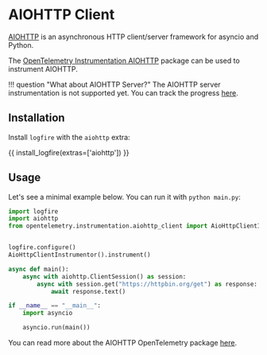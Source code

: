 # AIOHTTP Client

[AIOHTTP][aiohttp] is an asynchronous HTTP client/server framework for asyncio and Python.

The [OpenTelemetry Instrumentation AIOHTTP][opentelemetry-aiohttp] package can be used to instrument AIOHTTP.

!!! question "What about AIOHTTP Server?"
    The AIOHTTP server instrumentation is not supported yet. You can track the progress [here][aiohttp-server].

## Installation

Install `logfire` with the `aiohttp` extra:

{{ install_logfire(extras=['aiohttp']) }}

## Usage

Let's see a minimal example below. You can run it with `python main.py`:

```py title="main.py"
import logfire
import aiohttp
from opentelemetry.instrumentation.aiohttp_client import AioHttpClientInstrumentor


logfire.configure()
AioHttpClientInstrumentor().instrument()

async def main():
    async with aiohttp.ClientSession() as session:
        async with session.get("https://httpbin.org/get") as response:
            await response.text()

if __name__ == "__main__":
    import asyncio

    asyncio.run(main())
```

You can read more about the AIOHTTP OpenTelemetry package [here][opentelemetry-aiohttp].

[aiohttp]: https://docs.aiohttp.org/en/stable/
[aiohttp-server]: https://github.com/open-telemetry/opentelemetry-python-contrib/issues/501
[opentelemetry-aiohttp]: https://opentelemetry-python-contrib.readthedocs.io/en/latest/instrumentation/aiohttp_client/aiohttp_client.html
